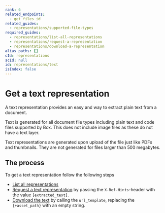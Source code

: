 ```yaml
---
rank: 6
related_endpoints:
  - get_files_id
related_guides:
  - representations/supported-file-types
required_guides:
  - representations/list-all-representations
  - representations/request-a-representation
  - representations/download-a-representation
alias_paths: []
cId: representations
scId: null
id: representations/text
isIndex: false
---
```


# Get a text representation

A text representation provides an easy and way to extract plain text
from a document.

Text is generated for all document file types including plain text and
code files supported by Box. This does not include image files as these
do not have a text layer.

Text representations are generated upon upload of the file just like PDFs
and thumbnails. They are not generated for files larger than 500
megabytes.

## The process

To get a text representation follow the following steps

- [List all representations](guide://representations/list-all-representations)
- [Request a text
  representation](guide://representations/request-a-representation)
  by passing the `X-Ref-Hints`-header with the value `[extracted_text]`.
- [Download the text](guide://representations/download-a-representation)
  by calling the `url_template`, replacing the `{+asset_path}` with an
  empty string.

